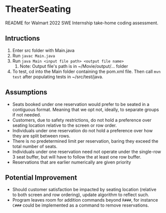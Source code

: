 # TheaterSeating
README for Walmart 2022 SWE Internship take-home coding assessment.
## Intructions
1. Enter src folder with Main.java 
2. Run `javac Main.java`
3. Run `java Main <input file path> <output file name>`
   1. Note: Output file's path is in ~/Movie/output/... folder
4. To test, cd into the Main folder containing the pom.xml file. Then call `mvn test` after populating tests in ~/src/test/java.


## Assumptions
- Seats booked under one reservation would prefer to be seated in a contiguous format. Meaning that we opt not, ideally, to separate groups if not needed. 
- Customers, due to safety restrictions, do not hold a preference over seating location relative to the screen or row order.
- Individuals under one reservation do not hold a preference over how they are split between rows.
- There is no predetermined limit per reservation, baring they exceed the total number of seats.
- Individuals under one reservation need not operate under the single-row 3 seat buffer, but will have to follow the at least one row buffer.
- Reservations that are earlier numerically are given priority

## Potential Improvement
- Should customer satisfaction be impacted by seating location (relative to both screen and row ordering), update algorithm to reflect such.
- Program leaves room for addition commands beyond `R###`, for instance `C###` could be implemented as a command to remove reservations.


